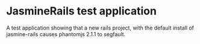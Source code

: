 # JasmineRails test application

A test application showing that a new rails project, with the default
install of jasmine-rails causes phantomjs 2.1.1 to segfault.
